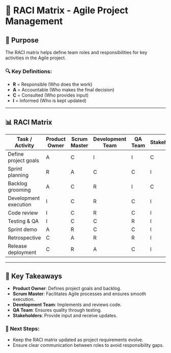 # 📌 RACI Matrix - Agile Project Management  

## 🎯 Purpose  
The RACI matrix helps define team roles and responsibilities for key activities in the Agile project.  

### 🔍 **Key Definitions:**  
- **R** = Responsible (Who does the work)  
- **A** = Accountable (Who makes the final decision)  
- **C** = Consulted (Who provides input)  
- **I** = Informed (Who is kept updated)  

---

## 📊 **RACI Matrix**  

| Task / Activity          | Product Owner | Scrum Master | Development Team | QA Team | Stakeholders |
|-------------------------|--------------|-------------|----------------|--------|-------------|
| Define project goals    | A            | C           | I              | I      | C           |
| Sprint planning        | R            | A           | C              | C      | I           |
| Backlog grooming       | A            | C           | R              | I      | C           |
| Development execution  | I            | C           | R              | C      | I           |
| Code review           | I            | C           | R              | C      | I           |
| Testing & QA          | I            | C           | C              | R      | I           |
| Sprint demo           | A            | R           | C              | C      | I           |
| Retrospective         | C            | A           | R              | R      | I           |
| Release deployment    | C            | R           | A              | C      | I           |

---

## 📌 **Key Takeaways**  
- **Product Owner**: Defines project goals and backlog.  
- **Scrum Master**: Facilitates Agile processes and ensures smooth execution.  
- **Development Team**: Implements and reviews code.  
- **QA Team**: Ensures quality through testing.  
- **Stakeholders**: Provide input and receive updates.  

### 🎯 **Next Steps:**  
- Keep the RACI matrix updated as project requirements evolve.  
- Ensure clear communication between roles to avoid responsibility gaps.  
 